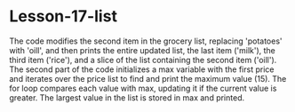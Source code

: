 # Lesson-17-list
   The code modifies the second item in the grocery list, replacing 'potatoes' with 'oill', and then prints the entire updated list, the last item ('milk'), the third item ('rice'), and a slice of the list containing the second item ('oill'). The second part of the code initializes a max variable with the first price and iterates over the price list to find and print the maximum value (15). The for loop compares each value with max, updating it if the current value is greater. The largest value in the list is stored in max and printed.
